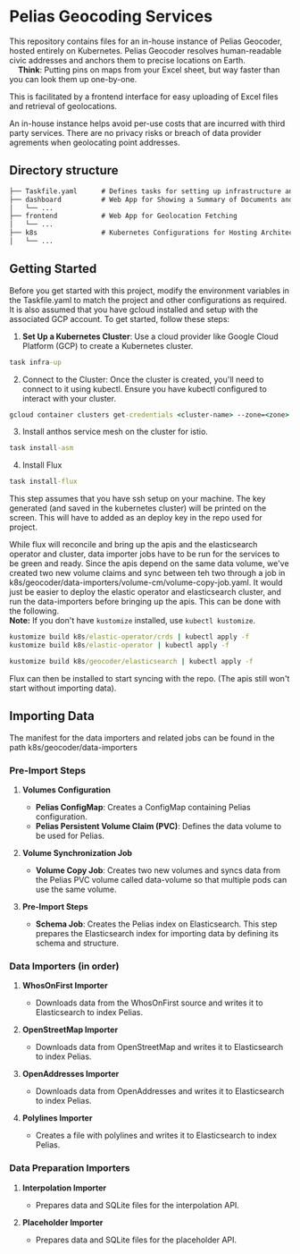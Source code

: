 # Pelias Geocoding Services

This repository contains files for an in-house instance of Pelias Geocoder, hosted entirely on Kubernetes. Pelias Geocoder resolves human-readable civic addresses and anchors them to precise locations on Earth.  
&nbsp;&nbsp;&nbsp;&nbsp;**Think**: Putting pins on maps from your Excel sheet, but way faster than you can look them up one-by-one.

This is facilitated by a frontend interface for easy uploading of Excel files and retrieval of geolocations.

An in-house instance helps avoid per-use costs that are incurred with third party services. There are no privacy risks or breach of data provider agrements when geolocating point addresses.

## Directory structure

```cmd
├── Taskfile.yaml      # Defines tasks for setting up infrastructure and configuring services
├── dashboard          # Web App for Showing a Summary of Documents and Elasticsearch (ES) Cluster Details, Including Status
│   └── ...
├── frontend           # Web App for Geolocation Fetching
│   └── ...
├── k8s                # Kubernetes Configurations for Hosting Architecture and Data Importing
│   └── ...
```

## Getting Started

Before you get started with this project, modify the environment variables in the Taskfile.yaml to match the project and other configurations as required. It is also assumed that you have gcloud installed and setup with the associated GCP account.
To get started, follow these steps:

1. **Set Up a Kubernetes Cluster**: Use a cloud provider like Google Cloud Platform (GCP) to create a Kubernetes cluster.

```cmd
task infra-up
```

2. Connect to the Cluster: Once the cluster is created, you'll need to connect to it using kubectl. Ensure you have kubectl configured to interact with your cluster.

```cmd
gcloud container clusters get-credentials <cluster-name> --zone=<zone>
```

3. Install anthos service mesh on the cluster for istio.

```cmd
task install-asm
```

4. Install Flux

```cmd
task install-flux
```

This step assumes that you have ssh setup on your machine. The key generated (and saved in the kubernetes cluster) will be printed on the screen. This will have to added as an deploy key in the repo used for project.

While flux will reconcile and bring up the apis and the elasticsearch operator and cluster, data importer jobs have to be run for the services to be green and ready. Since the apis depend on the same data volume, we've created two new volume claims and sync between teh two through a job in k8s/geocoder/data-importers/volume-cm/volume-copy-job.yaml. It would just be easier to deploy the elastic operator and elasticsearch cluster, and run the data-importers before bringing up the apis. This can be done with the following.  
**Note:** If you don't have `kustomize` installed, use `kubectl kustomize`.

```cmd
kustomize build k8s/elastic-operator/crds | kubectl apply -f
kustomize build k8s/elastic-operator | kubectl apply -f

kustomize build k8s/geocoder/elasticsearch | kubectl apply -f
```

Flux can then be installed to start syncing with the repo. (The apis still won't start without importing data).

## Importing Data

The manifest for the data importers and related jobs can be found in the path k8s/geocoder/data-importers

### Pre-Import Steps

1. **Volumes Configuration**

   - **Pelias ConfigMap**: Creates a ConfigMap containing Pelias configuration.
   - **Pelias Persistent Volume Claim (PVC)**: Defines the data volume to be used for Pelias.

2. **Volume Synchronization Job**

   - **Volume Copy Job**: Creates two new volumes and syncs data from the Pelias PVC volume called data-volume so that multiple pods can use the same volume.

3. **Pre-Import Steps**
   - **Schema Job**: Creates the Pelias index on Elasticsearch. This step prepares the Elasticsearch index for importing data by defining its schema and structure.

### Data Importers (in order)

1. **WhosOnFirst Importer**

   - Downloads data from the WhosOnFirst source and writes it to Elasticsearch to index Pelias.

2. **OpenStreetMap Importer**

   - Downloads data from OpenStreetMap and writes it to Elasticsearch to index Pelias.

3. **OpenAddresses Importer**

   - Downloads data from OpenAddresses and writes it to Elasticsearch to index Pelias.

4. **Polylines Importer**
   - Creates a file with polylines and writes it to Elasticsearch to index Pelias.

### Data Preparation Importers

1. **Interpolation Importer**

   - Prepares data and SQLite files for the interpolation API.

2. **Placeholder Importer**
   - Prepares data and SQLite files for the placeholder API.
